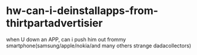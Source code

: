 # hw-can-i-deinstallapps-from-thirtpartadvertisier
when U down an APP, can i push him out frommy smartphone(samsung/apple/nokia/and many others strange dadacollectors)
